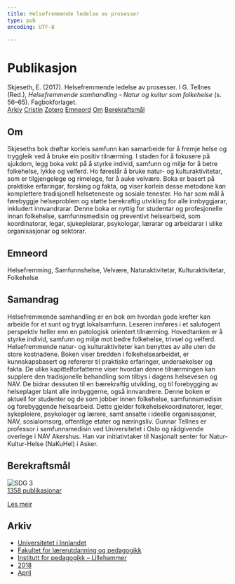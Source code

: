```yaml
---
title: Helsefremmende ledelse av prosesser
type: pub
encoding: UTF-8

---
```

<h1>Publikasjon</h1>
<article id="csl-bib-container-7JL4BQXE" class="csl-bib-container">
  <div class="csl-bib-body"> <div class="csl-entry">Skjeseth, E. (2017). Helsefremmende ledelse av prosesser. I G. Tellnes (Red.), <i>Helsefremmende samhandling - Natur og kultur som folkehelse</i> (s. 56–65). Fagbokforlaget.</div> </div>
  <div class="csl-bib-buttons">
    <a href="#taxonomy-article-7JL4BQXE" alt="archive" class="csl-bib-button">Arkiv</a>
    <a href="https://app.cristin.no/results/show.jsf?id=1582159" alt="Cristin" class="csl-bib-button">Cristin</a>
    <a href="http://zotero.org/groups/5881554/items/7JL4BQXE" alt="Zotero" class="csl-bib-button">Zotero</a>
    <a href="#keywords-article-7JL4BQXE" alt="keywords" class="csl-bib-button">Emneord</a>
    <a href="#about-article-7JL4BQXE" alt="about_pub" class="csl-bib-button">Om</a>
    <a href="#sdg-article-7JL4BQXE" alt="sdg" class="csl-bib-button">Berekraftsmål</a>
  </div>
  <div id="csl-bib-meta-container-7JL4BQXE"></div>
</article>
<div id="csl-bib-meta-7JL4BQXE" class="csl-bib-meta">
  <article id="about-article-7JL4BQXE" class="about_pub-article">
    <h1>Om</h1>
    Skjeseths bok drøftar korleis samfunn kan samarbeide for å fremje helse og tryggleik ved å bruke ein positiv tilnærming. I staden for å fokusere på sjukdom, legg boka vekt på å styrke individ, samfunn og miljø for å betre folkehelse, lykke og velferd. Ho føreslår å bruke natur- og kulturaktivitetar, som er tilgjengelege og rimelege, for å auke velvære. Boka er basert på praktiske erfaringar, forsking og fakta, og viser korleis desse metodane kan komplettere tradisjonell helseteneste og sosiale tenester. Ho har som mål å førebyggje helseproblem og støtte berekraftig utvikling for alle innbyggjarar, inkludert innvandrarar. Denne boka er nyttig for studentar og profesjonelle innan folkehelse, samfunnsmedisin og preventivt helsearbeid, som koordinatorar, legar, sjukepleiarar, psykologar, lærarar og arbeidarar i ulike organisasjonar og sektorar.
  </article>
  <article id="keywords-article-7JL4BQXE" class="keywords-article">
    <h1>Emneord</h1>
    Helsefremming, Samfunnshelse, Velvære, Naturaktivitetar, Kulturaktivitetar, Folkehelse
  </article>
  <article id="abstract-article-7JL4BQXE" class="abstract-article">
    <h1>Samandrag</h1>
    Helsefremmende samhandling er en bok om hvordan gode krefter kan arbeide for et sunt og trygt lokalsamfunn.  Leseren innføres i et salutogent perspektiv heller enn en patologisk orientert tilnærming. Hovedtanken er å styrke individ, samfunn og miljø mot bedre folkehelse, trivsel og velferd.  Helsefremmende natur- og kulturaktiviteter kan benyttes av alle uten de store kostnadene. Boken viser bredden i folkehelsearbeidet, er kunnskapsbasert og refererer til praktiske erfaringer, undersøkelser og fakta. 
De ulike kapittelforfatterne viser hvordan denne tilnærmingen kan supplere den tradisjonelle behandling som tilbys i dagens helsevesen og NAV. De bidrar dessuten til en bærekraftig utvikling, og til forebygging av helseplager blant alle innbyggerne, også innvandrere.  
Denne boken er aktuell for studenter og de som jobber innen folkehelse, samfunnsmedisin og forebyggende helsearbeid. Dette gjelder folkehelsekoordinatorer, leger, sykepleiere, psykologer og lærere, samt ansatte i ideelle organisasjoner, NAV, sosialomsorg, offentlige etater og næringsliv.   
Gunnar Tellnes er professor i samfunnsmedisin ved Universitetet i Oslo og rådgivende overlege i NAV Akershus. Han var initiativtaker til Nasjonalt senter for Natur-Kultur-Helse (NaKuHel) i Asker.
  </article>
  <article id="sdg-article-7JL4BQXE" class="sdg-article">
    <h1>Berekraftsmål</h1>
    <div class="sdg-container"><div id="sdg3" class="sdg">
        <img src="{{< params subfolder >}}images/sdg/sdg03_nn.png" class="image" alt="SDG 3">
        <div class="sdg-overlay">
          <a href="{{< params subfolder >}}nn/archive/?sdg=3#archive" class="sdg-publication-count"><span>1358</span> publikasjonar</a>
          <p><a href="https://fn.no/om-fn/fns-baerekraftsmaal/god-helse-og-livskvalitet?lang=nno-NO" class="sdg-read-more">Les meir</a></p>
        </div>
      </div></div>
  </article>
  <article id="taxonomy-article-7JL4BQXE" class="taxonomy-article">
    <h1>Arkiv</h1>
    <ul>
      <li><a href="{{< params subfolder >}}nn/archive/?key=3DCRN523">Universitetet i Innlandet</a></li>
      <li><a href="{{< params subfolder >}}nn/archive/?key=WYNZA47F">Fakultet for lærerutdanning og pedagogikk</a></li>
      <li><a href="{{< params subfolder >}}nn/archive/?key=L8MA547R">Institutt for pedagogikk – Lillehammer</a></li>
      <li><a href="{{< params subfolder >}}nn/archive/?key=X2Y974UN">2018</a></li>
      <li><a href="{{< params subfolder >}}nn/archive/?key=NSSNU9HI">April</a></li>
    </ul>
  </article>
</div>
